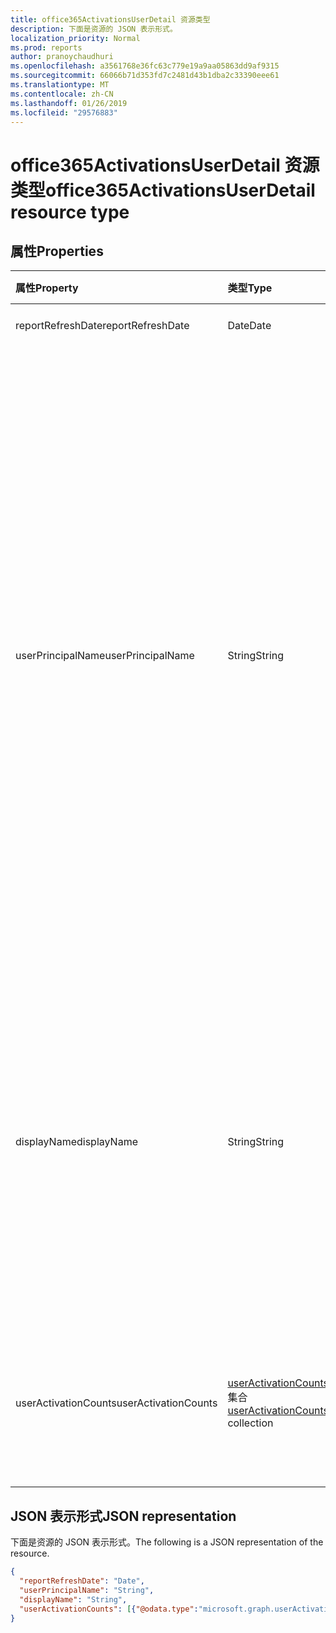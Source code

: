 ```yaml
---
title: office365ActivationsUserDetail 资源类型
description: 下面是资源的 JSON 表示形式。
localization_priority: Normal
ms.prod: reports
author: pranoychaudhuri
ms.openlocfilehash: a3561768e36fc63c779e19a9aa05863dd9af9315
ms.sourcegitcommit: 66066b71d353fd7c2481d43b1dba2c33390eee61
ms.translationtype: MT
ms.contentlocale: zh-CN
ms.lasthandoff: 01/26/2019
ms.locfileid: "29576883"
---
```

# <a name="office365activationsuserdetail-resource-type"></a><span data-ttu-id="3c29e-103">office365ActivationsUserDetail 资源类型</span><span class="sxs-lookup"><span data-stu-id="3c29e-103">office365ActivationsUserDetail resource type</span></span>

## <a name="properties"></a><span data-ttu-id="3c29e-104">属性</span><span class="sxs-lookup"><span data-stu-id="3c29e-104">Properties</span></span>

| <span data-ttu-id="3c29e-105">属性</span><span class="sxs-lookup"><span data-stu-id="3c29e-105">Property</span></span>             | <span data-ttu-id="3c29e-106">类型</span><span class="sxs-lookup"><span data-stu-id="3c29e-106">Type</span></span>                                     | <span data-ttu-id="3c29e-107">说明</span><span class="sxs-lookup"><span data-stu-id="3c29e-107">Description</span></span>                              |
| :------------------- | :--------------------------------------- | ---------------------------------------- |
| <span data-ttu-id="3c29e-108">reportRefreshDate</span><span class="sxs-lookup"><span data-stu-id="3c29e-108">reportRefreshDate</span></span>    | <span data-ttu-id="3c29e-109">Date</span><span class="sxs-lookup"><span data-stu-id="3c29e-109">Date</span></span>                                     | <span data-ttu-id="3c29e-110">内容最晚日期。</span><span class="sxs-lookup"><span data-stu-id="3c29e-110">The latest date of the content.</span></span>          |
| <span data-ttu-id="3c29e-111">userPrincipalName</span><span class="sxs-lookup"><span data-stu-id="3c29e-111">userPrincipalName</span></span>    | <span data-ttu-id="3c29e-112">String</span><span class="sxs-lookup"><span data-stu-id="3c29e-112">String</span></span>                                   | <span data-ttu-id="3c29e-113">用户主体名称 (UPN) 的用户。</span><span class="sxs-lookup"><span data-stu-id="3c29e-113">The user principal name (UPN) of the user.</span></span> <span data-ttu-id="3c29e-114">UPN 是基于 Internet 标准 RFC 822 用户 Internet 风格登录名。</span><span class="sxs-lookup"><span data-stu-id="3c29e-114">The UPN is an Internet-style login name for the user based on the Internet standard RFC 822.</span></span> <span data-ttu-id="3c29e-115">按照惯例，这应映射到用户的电子邮件名称。</span><span class="sxs-lookup"><span data-stu-id="3c29e-115">By convention, this should map to the user's email name.</span></span> <span data-ttu-id="3c29e-116">常规格式为 alias@domain，域必须存在于中的已验证域的租户的集合。</span><span class="sxs-lookup"><span data-stu-id="3c29e-116">The general format is alias@domain, where domain must be present in the tenant’s collection of verified domains.</span></span> <span data-ttu-id="3c29e-117">创建用户时此属性是必需的。</span><span class="sxs-lookup"><span data-stu-id="3c29e-117">This property is required when a user is created.</span></span> |
| <span data-ttu-id="3c29e-118">displayName</span><span class="sxs-lookup"><span data-stu-id="3c29e-118">displayName</span></span>          | <span data-ttu-id="3c29e-119">String</span><span class="sxs-lookup"><span data-stu-id="3c29e-119">String</span></span>                                   | <span data-ttu-id="3c29e-120">用户通讯簿中显示的名称。</span><span class="sxs-lookup"><span data-stu-id="3c29e-120">The name displayed in the address book for the user.</span></span> <span data-ttu-id="3c29e-121">这通常是用户名字、中间名首字母和姓氏的组合。</span><span class="sxs-lookup"><span data-stu-id="3c29e-121">This is usually the combination of the user's first name, middle initial, and last name.</span></span> <span data-ttu-id="3c29e-122">此属性在创建用户时是必需的，并且在更新过程中不能清除。</span><span class="sxs-lookup"><span data-stu-id="3c29e-122">This property is required when a user is created and it cannot be cleared during updates.</span></span> |
| <span data-ttu-id="3c29e-123">userActivationCounts</span><span class="sxs-lookup"><span data-stu-id="3c29e-123">userActivationCounts</span></span> | <span data-ttu-id="3c29e-124">[userActivationCounts](../resources/useractivationcounts.md)集合</span><span class="sxs-lookup"><span data-stu-id="3c29e-124">[userActivationCounts](../resources/useractivationcounts.md) collection</span></span> | <span data-ttu-id="3c29e-125">用户的最新的产品激活计算的所有已分配的产品类型的所有平台上。</span><span class="sxs-lookup"><span data-stu-id="3c29e-125">The user's latest product activation counts on all the platforms for all the assigned product types.</span></span> |

## <a name="json-representation"></a><span data-ttu-id="3c29e-126">JSON 表示形式</span><span class="sxs-lookup"><span data-stu-id="3c29e-126">JSON representation</span></span>

<span data-ttu-id="3c29e-127">下面是资源的 JSON 表示形式。</span><span class="sxs-lookup"><span data-stu-id="3c29e-127">The following is a JSON representation of the resource.</span></span>

<!-- {
  "blockType": "resource",
  "@odata.type": "microsoft.graph.office365ActivationsUserDetail"
} -->

```json
{
  "reportRefreshDate": "Date", 
  "userPrincipalName": "String", 
  "displayName": "String", 
  "userActivationCounts": [{"@odata.type":"microsoft.graph.userActivationCounts"}]
}
```
